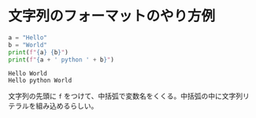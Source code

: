 # 文字列のフォーマットのやり方例


``` python
a = "Hello"
b = "World"
print(f"{a} {b}")
print(f"{a + ' python ' + b}")
```

``` console
Hello World
Hello python World
```


文字列の先頭に `f` をつけて、中括弧で変数名をくくる。中括弧の中に文字列リテラルを組み込めるらしい。
